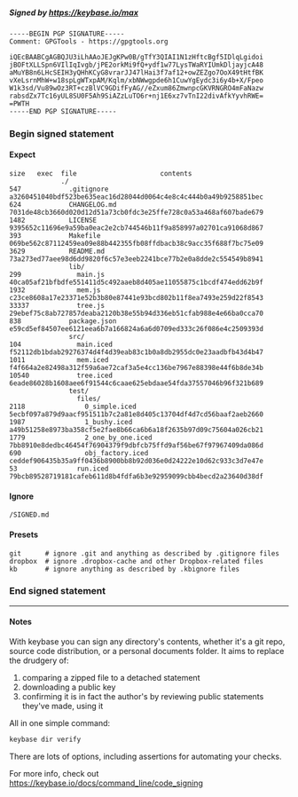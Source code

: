 ##### Signed by https://keybase.io/max
```
-----BEGIN PGP SIGNATURE-----
Comment: GPGTools - https://gpgtools.org

iQEcBAABCgAGBQJU3iLhAAoJEJgKPw0B/gTfY3QIAI1N1zHftcBgf5IDlqLgidoi
jBOFtXLLSpn6VIlIqIvgb/jPE2orkMi9fQ+ydf1w77LysTWaRYIUmkDljayjcA48
aMuYB8n6LHcSEIH3yQHhKCyG8vrarJJ47lHai3f7af12+owZEZgo7OoX49tHtfBK
vXeLsrnMhW+w18spLgWTxpAM/Kqlm/xbNWwgpde6h1CuwYgEydc3i6y4b+X/Fpeo
W1k3sd/Vu89wOz3RT+czBlVC9GDifFyAG//eZxum86ZmwnpcGKVRNGRO4mFaNazw
rabsdZx7Tc16yUL8SU0F5Ah9SiAZzLuTO6r+nj1E6xz7vTnI22divAfkYyvhRWE=
=PWTH
-----END PGP SIGNATURE-----

```

<!-- END SIGNATURES -->

### Begin signed statement 

#### Expect

```
size   exec  file                     contents                                                        
             ./                                                                                       
547            .gitignore             a3260451040bdf523be635eac16d28044d0064c4e8c4c444b0a49b9258851bec
624            CHANGELOG.md           7031de48cb3660d020d12d51a73cb0fdc3e25ffe728c0a53a468af607bade679
1482           LICENSE                9395652c11696e9a59ba0eac2e2cb744546b11f9a858997a02701ca91068d867
393            Makefile               069be562c87112459ea09e88b442355fb08ffdbacb38c9acc35f688f7bc75e09
3629           README.md              73a273ed77aee98d6dd9820f6c57e3eeb2241bce77b2e0a8dde2c554549b8941
               lib/                                                                                   
299              main.js              40ca05af21bfbdfe551411d5c492aaeb8d405ae11055875c1bcdf474edd62b9f
1932             mem.js               c23ce8608a17e23371e52b3b80e87441e93bcd802b11f8ea7493e259d22f8543
33337            tree.js              29ebef75c8ab727857deaba2120b38e55b94d336eb51cfab988e4e66ba0cca70
838            package.json           e59cd5ef84507ee6121eea6b7a166824a6a6d0709ed333c26f086e4c2509393d
               src/                                                                                   
104              main.iced            f52112db1bdab29276374d4f4d39eab83c1b0a8db2955dc0e23aadbfb43d4b47
1011             mem.iced             f4f664a2e82498a312f59a6ae72caf3a5e4cc136be7967e88398e44f6b8de34b
10540            tree.iced            6eade86028b1608aee6f91544c6caae625ebdaae54fda37557046b96f321b689
               test/                                                                                  
                 files/                                                                               
2118               0_simple.iced      5ecbf097a879d9aacf951511b7c2a81e8d405c13704df4d7cd56baaf2aeb2660
1987               1_bushy.iced       a49b51258e8973ba358cf5e2fae8b66ca6b6a18f2635b97d09c75604a026cb21
1779               2_one_by_one.iced  7bb8910e8dedbc46454f76904379f9dbfcb75ffd9af56be67f97967409da086d
690                obj_factory.iced   ceddef906435b35a9ff0436b8900bb8b92d036e0d24222e10d62c933c3d7e47e
53               run.iced             79bcb89528719181cafeb611d8b4fdfa6b3e92959099cbb4becd2a23640d38df
```

#### Ignore

```
/SIGNED.md
```

#### Presets

```
git      # ignore .git and anything as described by .gitignore files
dropbox  # ignore .dropbox-cache and other Dropbox-related files    
kb       # ignore anything as described by .kbignore files          
```

<!-- summarize version = 0.0.9 -->

### End signed statement

<hr>

#### Notes

With keybase you can sign any directory's contents, whether it's a git repo,
source code distribution, or a personal documents folder. It aims to replace the drudgery of:

  1. comparing a zipped file to a detached statement
  2. downloading a public key
  3. confirming it is in fact the author's by reviewing public statements they've made, using it

All in one simple command:

```bash
keybase dir verify
```

There are lots of options, including assertions for automating your checks.

For more info, check out https://keybase.io/docs/command_line/code_signing